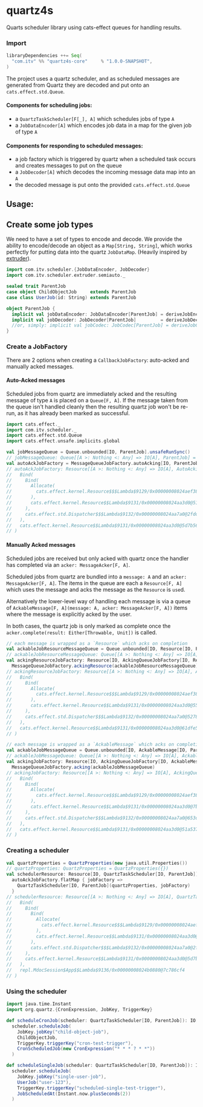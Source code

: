 # quartz4s
Quarts scheduler library using cats-effect queues for handling results.

### Import
```scala
libraryDependencies ++= Seq(
  "com.itv" %% "quartz4s-core"     % "1.0.0-SNAPSHOT",
)
```

The project uses a quartz scheduler, and as scheduled messages are generated from Quartz they are
decoded and put onto an `cats.effect.std.Queue`.

#### Components for scheduling jobs:
* a `QuartzTaskScheduler[F[_], A]` which schedules jobs of type `A`
* a `JobDataEncoder[A]` which encodes job data in a map for the given job of type `A`

#### Components for responding to scheduled messages:
* a job factory which is triggered by quartz when a scheduled task occurs and creates messages to put on the queue
* a `JobDecoder[A]` which decodes the incoming message data map into an `A`
* the decoded message is put onto the provided `cats.effect.std.Queue`


## Usage:

## Create some job types
We need to have a set of types to encode and decode.
We provide the ability to encode/decode an object as a `Map[String, String]`, which works perfectly for 
putting data into the quartz `JobDataMap`. (Heavily inspired by [extruder](https://janstenpickle.github.io/extruder/)).
```scala
import com.itv.scheduler.{JobDataEncoder, JobDecoder}
import com.itv.scheduler.extruder.semiauto._

sealed trait ParentJob
case object ChildObjectJob     extends ParentJob
case class UserJob(id: String) extends ParentJob

object ParentJob {
  implicit val jobDataEncoder: JobDataEncoder[ParentJob] = deriveJobEncoder[ParentJob]
  implicit val jobDecoder: JobDecoder[ParentJob]         = deriveJobDecoder[ParentJob]
  //or, simply: implicit val jobCodec: JobCodec[ParentJob] = deriveJobCodec[ParentJob]
}
```

### Create a JobFactory
There are 2 options when creating a `CallbackJobFactory`: auto-acked and manually acked messages.

#### Auto-Acked messages
Scheduled jobs from quartz are immediately acked and the resulting message of type `A` is placed on a `Queue[F, A]`.
If the message taken from the queue isn't handled cleanly then the resulting quartz job won't be re-run,
as it has already been marked as successful. 
```scala
import cats.effect._
import com.itv.scheduler._
import cats.effect.std.Queue
import cats.effect.unsafe.implicits.global

val jobMessageQueue = Queue.unbounded[IO, ParentJob].unsafeRunSync()
// jobMessageQueue: Queue[[A >: Nothing <: Any] => IO[A], ParentJob] = cats.effect.std.Queue$BoundedQueue@3fbbb481
val autoAckJobFactory = MessageQueueJobFactory.autoAcking[IO, ParentJob](jobMessageQueue)
// autoAckJobFactory: Resource[[A >: Nothing <: Any] => IO[A], AutoAckingQueueJobFactory[[A >: Nothing <: Any] => IO[A], ParentJob]] = Bind(
//   Bind(
//     Bind(
//       Allocate(
//         cats.effect.kernel.Resource$$$Lambda$9129/0x00000008024aef38@53628393
//       ),
//       cats.effect.kernel.Resource$$Lambda$9131/0x00000008024aa3d0@51ba7a91
//     ),
//     cats.effect.std.Dispatcher$$$Lambda$9132/0x00000008024aa7a0@2fdd325d
//   ),
//   cats.effect.kernel.Resource$$Lambda$9131/0x00000008024aa3d0@5d7b56b3
// )
```

#### Manually Acked messages
Scheduled jobs are received but only acked with quartz once the handler has completed via an `acker: MessageAcker[F, A]`.

Scheduled jobs from quartz are bundled into a `message: A` and an `acker: MessageAcker[F, A]`.
The items in the queue are each a `Resource[F, A]` which uses the message and acks the message as the `Resource` is `use`d.

Alternatively the lower-level way of handling each message is via a queue of
`AckableMessage[F, A](message: A, acker: MessageAcker[F, A])` items where the message is explicitly acked by the user.

In both cases, the quartz job is only marked as complete once the `acker.complete(result: Either[Throwable, Unit])` is called.
```scala
// each message is wrapped as a `Resource` which acks on completion
val ackableJobResourceMessageQueue = Queue.unbounded[IO, Resource[IO, ParentJob]].unsafeRunSync()
// ackableJobResourceMessageQueue: Queue[[A >: Nothing <: Any] => IO[A], Resource[[A >: Nothing <: Any] => IO[A], ParentJob]] = cats.effect.std.Queue$BoundedQueue@1154481d
val ackingResourceJobFactory: Resource[IO, AckingQueueJobFactory[IO, Resource, ParentJob]] =
  MessageQueueJobFactory.ackingResource(ackableJobResourceMessageQueue)
// ackingResourceJobFactory: Resource[[A >: Nothing <: Any] => IO[A], AckingQueueJobFactory[[A >: Nothing <: Any] => IO[A], Resource, ParentJob]] = Bind(
//   Bind(
//     Bind(
//       Allocate(
//         cats.effect.kernel.Resource$$$Lambda$9129/0x00000008024aef38@1338d654
//       ),
//       cats.effect.kernel.Resource$$Lambda$9131/0x00000008024aa3d0@553141b4
//     ),
//     cats.effect.std.Dispatcher$$$Lambda$9132/0x00000008024aa7a0@52784b6f
//   ),
//   cats.effect.kernel.Resource$$Lambda$9131/0x00000008024aa3d0@61dfe59d
// )

// each message is wrapped as a `AckableMessage` which acks on completion
val ackableJobMessageQueue = Queue.unbounded[IO, AckableMessage[IO, ParentJob]].unsafeRunSync()
// ackableJobMessageQueue: Queue[[A >: Nothing <: Any] => IO[A], AckableMessage[[A >: Nothing <: Any] => IO[A], ParentJob]] = cats.effect.std.Queue$BoundedQueue@34801584
val ackingJobFactory: Resource[IO, AckingQueueJobFactory[IO, AckableMessage, ParentJob]] =
  MessageQueueJobFactory.acking(ackableJobMessageQueue)
// ackingJobFactory: Resource[[A >: Nothing <: Any] => IO[A], AckingQueueJobFactory[[A >: Nothing <: Any] => IO[A], [F >: Nothing <: [_$3 >: Nothing <: Any] => Any, A >: Nothing <: Any] => AckableMessage[F, A], ParentJob]] = Bind(
//   Bind(
//     Bind(
//       Allocate(
//         cats.effect.kernel.Resource$$$Lambda$9129/0x00000008024aef38@6b63de41
//       ),
//       cats.effect.kernel.Resource$$Lambda$9131/0x00000008024aa3d0@7b50c371
//     ),
//     cats.effect.std.Dispatcher$$$Lambda$9132/0x00000008024aa7a0@653d328b
//   ),
//   cats.effect.kernel.Resource$$Lambda$9131/0x00000008024aa3d0@51a5379d
// )
```

### Creating a scheduler
```scala
val quartzProperties = QuartzProperties(new java.util.Properties())
// quartzProperties: QuartzProperties = QuartzProperties({})
val schedulerResource: Resource[IO, QuartzTaskScheduler[IO, ParentJob]] =
  autoAckJobFactory.flatMap { jobFactory => 
    QuartzTaskScheduler[IO, ParentJob](quartzProperties, jobFactory)
  }
// schedulerResource: Resource[[A >: Nothing <: Any] => IO[A], QuartzTaskScheduler[[A >: Nothing <: Any] => IO[A], ParentJob]] = Bind(
//   Bind(
//     Bind(
//       Bind(
//         Allocate(
//           cats.effect.kernel.Resource$$$Lambda$9129/0x00000008024aef38@53628393
//         ),
//         cats.effect.kernel.Resource$$Lambda$9131/0x00000008024aa3d0@51ba7a91
//       ),
//       cats.effect.std.Dispatcher$$$Lambda$9132/0x00000008024aa7a0@2fdd325d
//     ),
//     cats.effect.kernel.Resource$$Lambda$9131/0x00000008024aa3d0@5d7b56b3
//   ),
//   repl.MdocSession$App$$Lambda$9136/0x00000008024b0880@7c786cf4
// )
```

### Using the scheduler
```scala
import java.time.Instant
import org.quartz.{CronExpression, JobKey, TriggerKey}

def scheduleCronJob(scheduler: QuartzTaskScheduler[IO, ParentJob]): IO[Option[Instant]] =
  scheduler.scheduleJob(
    JobKey.jobKey("child-object-job"),
    ChildObjectJob,
    TriggerKey.triggerKey("cron-test-trigger"),
    CronScheduledJob(new CronExpression("* * * ? * *"))
  )

def scheduleSingleJob(scheduler: QuartzTaskScheduler[IO, ParentJob]): IO[Option[Instant]] =
  scheduler.scheduleJob(
    JobKey.jobKey("single-user-job"),
    UserJob("user-123"),
    TriggerKey.triggerKey("scheduled-single-test-trigger"),
    JobScheduledAt(Instant.now.plusSeconds(2))
  )
```

